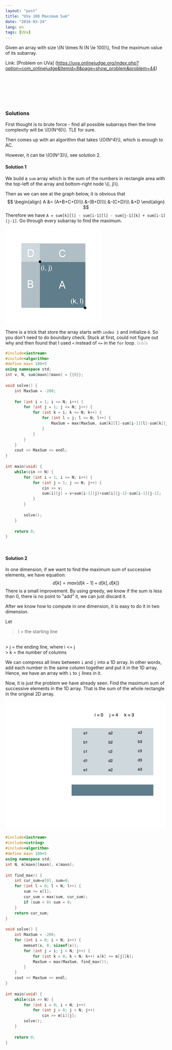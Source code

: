 ```yaml
---
layout: "post"
title: "UVa 108 Maximum Sum"
date: "2016-03-24"
lang: en
tags: [UVa]
---
```


Given an array with size \\(N \times N (N \le 100)\\), find the maximum value of its subarray.


Link: [Problem on UVa] (https://uva.onlinejudge.org/index.php?option=com_onlinejudge&Itemid=8&page=show_problem&problem=44)

<br>
<br>
<br>
<br>
<br>

### Solutions
First thought is to brute force - find all possible subarrays then the time complexity will be \\(O(N^6)\\). TLE for sure.


Then comes up with an algorithm that takes \\(O(N^4)\\), which is enough to AC.


However, it can be \\(O(N^3)\\), see solution 2.


#### Solution 1
We build a `sum` array which is the sum of the numbers in rectangle area with  the top-left of the array and bottom-right node \\(i, j)\\).


Then as we can see at the graph below, it is obvious that
$$
\begin{align}
A &= (A+B+C+D)\\\ &-(B+D)\\\ &-(C+D)\\\ &+D
\end{align}
$$
Therefore we have `A = sum[k][l] - sum[i-1][l] - sum[j-1][k] + sum[i-1][j-1]`. Go through every subarray to find the maximum.

![max_sum](/img/post/maximum_sum.png)

There is a trick that store the array starts with `index 1` and initialize `0`. So you don't need to do boundary check.  Stuck at first, could not figure out why and then found that I used `<` instead of `<=` in the `for` loop. :boom::boom::boom:


```cpp
#include<iostream>
#include<algorithm>
#define maxn 100+5
using namespace std;
int v, N, sum[maxn][maxn] = {{0}};

void solve() {
	int MaxSum = -200;

	for (int i = 1; i <= N; i++) {
		for (int j = 1; j <= N; j++) {
			for (int k = i; k <= N; k++) {
				for (int l = j; l <= N; l++) {
					MaxSum = max(MaxSum, sum[k][l]-sum[i-1][l]-sum[k][j-1]+sum[i-1][j-1]);
				}
			}
		}
	}
	cout << MaxSum << endl;
}

int main(void) {
	while(cin >> N) {
		for (int i = 1; i <= N; i++) {
			for (int j = 1; j <= N; j++) {
				cin >> v;
				sum[i][j] = v+sum[i-1][j]+sum[i][j-1]-sum[i-1][j-1];
			}
		}

		solve();
	}

	return 0;
}
```

<br>

#### Solution 2
In one dimension, if we want to find the maximum sum of successive elements, we have equation:
$$ d[k] = max(d[k-1]+d[k], d[k])$$
There is a small improvement. By using greedy, we know if the sum is less than 0, there is no point to "add" it, we can just discard it.


After we know how to compute in one dimension, it is easy to do it in two dimension.


Let
> i = the starting line
<br>
> j = the ending line, where i <= j
<br>
> k = the number of columns

We can compress all lines between `i` and `j` into a 1D array. In other words, add each number in the same column together and put it in the 1D array. Hence, we have an array with `i` to `j` lines in it.

Now, it is just the problem we have already seen. Find the maximum sum of successive elements in the 1D array. That is the sum of the whole rectangle in the original 2D array.

![max_sum_2d](/img/post/max_sum_2D.gif)


```cpp
#include<iostream>
#include<cstring>
#include<algorithm>
#define maxn 100+5
using namespace std;
int N, m[maxn][maxn], x[maxn];

int find_max() {
	int cur_sum=x[0], sum=0;
	for (int l = 0; l < N; l++) {
		sum += x[l];
		cur_sum = max(sum, cur_sum);
		if (sum < 0) sum = 0;
	}
	return cur_sum;
}

void solve() {
	int MaxSum = -200;
	for (int i = 0; i < N; i++) {
		memset(x, 0, sizeof(x));
		for (int j = i; j < N; j++) {
			for (int k = 0; k < N; k++) x[k] += m[j][k];
			MaxSum = max(MaxSum, find_max());
		}
	}
	cout << MaxSum << endl;
}

int main(void) {
	while(cin >> N) {
		for (int i = 0; i < N; i++)
			for (int j = 0; j < N; j++)
				cin >> m[i][j];
		solve();
	}

	return 0;
}
```
